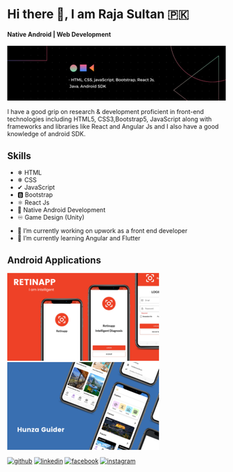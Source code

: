 # Hi there 👋, I am Raja Sultan 🇵🇰

#### Native Android | Web Development
![Native Android | Web Development](https://github.com/RajaSultan/RajaSultan/blob/main/github.png)

 I have a good grip on research & development proficient in front-end technologies including HTML5, CSS3,Bootstrap5, JavaScript along with frameworks and libraries like React and Angular Js and I also have a good knowledge of android SDK.
 
 ## Skills
 
 * ❄ HTML
 * ❄ CSS
 * ✔ JavaScript
 * 🅱 Bootstrap
 * ⚛ React Js
 * 📱 Native Android Development
 * ♾ Game Design (Unity)


- 🔭 I’m currently working on upwork as a front end developer 
- 🌱 I’m currently learning Angular and Flutter 

## Android Applications

<img src = "https://github.com/RajaSultan/RajaSultan/blob/main/retinapp.png" width = "350"/> <img src = "https://github.com/RajaSultan/RajaSultan/blob/main/guider.png" width = "350"/>


[<img src='https://cdn.jsdelivr.net/npm/simple-icons@3.0.1/icons/github.svg' alt='github' height='40'>](https://github.com/https://github.com/RajaSultan)  [<img src='https://cdn.jsdelivr.net/npm/simple-icons@3.0.1/icons/linkedin.svg' alt='linkedin' height='40'>](https://www.linkedin.com/in/https://www.linkedin.com/in/raja-sultan-%F0%9F%87%B5%F0%9F%87%B0-10418519a//)  [<img src='https://cdn.jsdelivr.net/npm/simple-icons@3.0.1/icons/facebook.svg' alt='facebook' height='40'>](https://www.facebook.com/https://www.facebook.com/raja.sultan.75685/)  [<img src='https://cdn.jsdelivr.net/npm/simple-icons@3.0.1/icons/instagram.svg' alt='instagram' height='40'>](https://www.instagram.com/https://www.instagram.com/raja_sultankhano//)  

